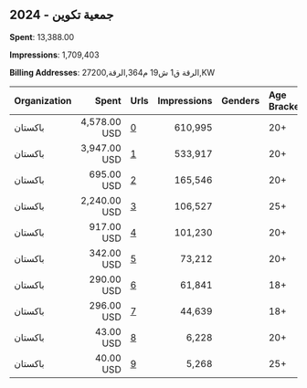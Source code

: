 ## 2024 - جمعية تكوين 
**Spent**: 13,388.00

**Impressions**: 1,709,403

**Billing Addresses**: الرقة ق1 ش19 م364,الرقة,27200,KW

|Organization|Spent|Urls|Impressions|Genders|Age Brackets|Country Codes|
|:---|---:|:---|---:|:---|:---|:---|
|باكستان|4,578.00 USD|[0](https://www.snap.com/political-ads/asset/8dbc1af8798e65693da9e951619a270627d9c7c80085f8f96330649ceba7cc92?mediaType=mp4)|610,995||20+|kuwait|
|باكستان|3,947.00 USD|[1](https://www.snap.com/political-ads/asset/2cd6be2361995d605acd7c31dedeeeeff9357e55a950e8c94e030c8a634a9321?mediaType=mp4)|533,917||20+|kuwait|
|باكستان|695.00 USD|[2](https://www.snap.com/political-ads/asset/e14907da0e1bc93d9dfcf92d55805b26cb3e3206117938a42d8a620bb64e093f?mediaType=mp4)|165,546||20+|kuwait|
|باكستان|2,240.00 USD|[3](https://www.snap.com/political-ads/asset/46b6df5292353b8ea16080542d7a396bfbca32e4de3f26df125d77d9ca3f834a?mediaType=mp4)|106,527||25+|kuwait|
|باكستان|917.00 USD|[4](https://www.snap.com/political-ads/asset/a5198c9c27fa0077ca00994b4e4e18dd6bc269f12c5aea587d0655a5e9f960e4?mediaType=mp4)|101,230||20+|kuwait|
|باكستان|342.00 USD|[5](https://www.snap.com/political-ads/asset/02e2ecb325867c194790184112eb20460cd96a56bafd142b7637a1da71c6e505?mediaType=mp4)|73,212||20+|kuwait|
|باكستان|290.00 USD|[6](https://www.snap.com/political-ads/asset/cddb5edccc19988c290ca448e1965bd3d5b63a6cf5bfa81a66d394789fb17814?mediaType=mp4)|61,841||18+|kuwait|
|باكستان|296.00 USD|[7](https://www.snap.com/political-ads/asset/8dbc1af8798e65693da9e951619a270627d9c7c80085f8f96330649ceba7cc92?mediaType=mp4)|44,639||18+|kuwait|
|باكستان|43.00 USD|[8](https://www.snap.com/political-ads/asset/edac166910e0cc628c62bc976dd16d6b33bcc4ec49c5218c940d6caaa2cd4872?mediaType=mp4)|6,228||20+|kuwait|
|باكستان|40.00 USD|[9](https://www.snap.com/political-ads/asset/46b6df5292353b8ea16080542d7a396bfbca32e4de3f26df125d77d9ca3f834a?mediaType=mp4)|5,268||25+|kuwait|
